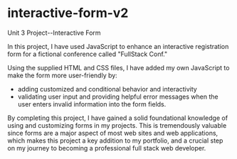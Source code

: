 # interactive-form-v2
 Unit 3 Project--Interactive Form

In this project, I have used JavaScript to enhance an interactive registration form for a fictional conference called "FullStack Conf."

Using the supplied HTML and CSS files, I have added my own JavaScript to make the form more user-friendly by:

- adding customized and conditional behavior and interactivity
- validating user input and providing helpful error messages when the user enters invalid information into the form fields.

By completing this project, I have gained a solid foundational knowledge of using and customizing forms in my projects. This is tremendously valuable since forms are a major aspect of most web sites and web applications, which makes this project a key addition to my portfolio, and a crucial step on my journey to becoming a professional full stack web developer.
